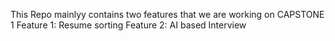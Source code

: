 This Repo mainlyy contains two features that we are working on CAPSTONE 1
Feature 1: Resume sorting
Feature 2: AI based Interview
